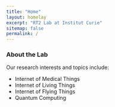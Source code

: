 ```yaml
---
title: "Home"
layout: homelay
excerpt: "RT2 Lab at Institut Curie"
sitemap: false
permalink: /
---
```


### About the Lab

<p>
Our research interests and topics include:
</p>
<ul>
  <li>Internet of Medical Things</li>
  <li>Internet of Living Things</li>
  <li>Internet of Flying Things</li>
  <li>Quantum Computing</li>
</ul>
